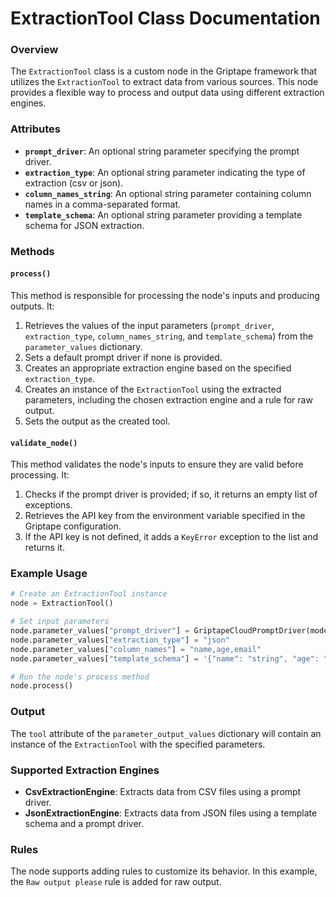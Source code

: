 # **ExtractionTool Class Documentation**

### Overview

The `ExtractionTool` class is a custom node in the Griptape framework that utilizes the `ExtractionTool` to extract data from various sources. This node provides a flexible way to process and output data using different extraction engines.

### Attributes

- **`prompt_driver`**: An optional string parameter specifying the prompt driver.
- **`extraction_type`**: An optional string parameter indicating the type of extraction (csv or json).
- **`column_names_string`**: An optional string parameter containing column names in a comma-separated format.
- **`template_schema`**: An optional string parameter providing a template schema for JSON extraction.

### Methods

#### `process()`

This method is responsible for processing the node's inputs and producing outputs. It:

1. Retrieves the values of the input parameters (`prompt_driver`, `extraction_type`, `column_names_string`, and `template_schema`) from the `parameter_values` dictionary.
1. Sets a default prompt driver if none is provided.
1. Creates an appropriate extraction engine based on the specified `extraction_type`.
1. Creates an instance of the `ExtractionTool` using the extracted parameters, including the chosen extraction engine and a rule for raw output.
1. Sets the output as the created tool.

#### `validate_node()`

This method validates the node's inputs to ensure they are valid before processing. It:

1. Checks if the prompt driver is provided; if so, it returns an empty list of exceptions.
1. Retrieves the API key from the environment variable specified in the Griptape configuration.
1. If the API key is not defined, it adds a `KeyError` exception to the list and returns it.

### Example Usage

```python
# Create an ExtractionTool instance
node = ExtractionTool()

# Set input parameters
node.parameter_values["prompt_driver"] = GriptapeCloudPromptDriver(model="gpt-4o")
node.parameter_values["extraction_type"] = "json"
node.parameter_values["column_names"] = "name,age,email"
node.parameter_values["template_schema"] = '{"name": "string", "age": "integer"}'

# Run the node's process method
node.process()
```

### Output

The `tool` attribute of the `parameter_output_values` dictionary will contain an instance of the `ExtractionTool` with the specified parameters.

### Supported Extraction Engines

- **CsvExtractionEngine**: Extracts data from CSV files using a prompt driver.
- **JsonExtractionEngine**: Extracts data from JSON files using a template schema and a prompt driver.

### Rules

The node supports adding rules to customize its behavior. In this example, the `Raw output please` rule is added for raw output.

